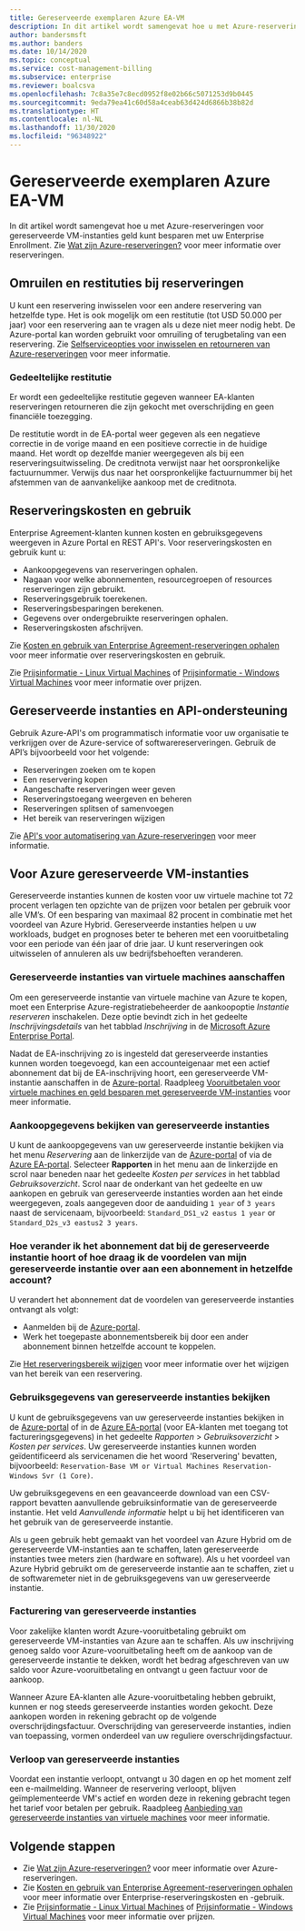 ```yaml
---
title: Gereserveerde exemplaren Azure EA-VM
description: In dit artikel wordt samengevat hoe u met Azure-reserveringen voor gereserveerde VM-instanties geld kunt besparen met uw Enterprise Enrollment.
author: bandersmsft
ms.author: banders
ms.date: 10/14/2020
ms.topic: conceptual
ms.service: cost-management-billing
ms.subservice: enterprise
ms.reviewer: boalcsva
ms.openlocfilehash: 7c8a35e7c8ecd0952f8e02b66c5071253d9b0445
ms.sourcegitcommit: 9eda79ea41c60d58a4ceab63d424d6866b38b82d
ms.translationtype: HT
ms.contentlocale: nl-NL
ms.lasthandoff: 11/30/2020
ms.locfileid: "96348922"
---
```

# <a name="azure-ea-vm-reserved-instances"></a>Gereserveerde exemplaren Azure EA-VM

In dit artikel wordt samengevat hoe u met Azure-reserveringen voor gereserveerde VM-instanties geld kunt besparen met uw Enterprise Enrollment. Zie [Wat zijn Azure-reserveringen?](../reservations/save-compute-costs-reservations.md) voor meer informatie over reserveringen.

## <a name="reservation-exchanges-and-refunds"></a>Omruilen en restituties bij reserveringen

U kunt een reservering inwisselen voor een andere reservering van hetzelfde type. Het is ook mogelijk om een restitutie (tot USD 50.000 per jaar) voor een reservering aan te vragen als u deze niet meer nodig hebt. De Azure-portal kan worden gebruikt voor omruiling of terugbetaling van een reservering. Zie [Selfserviceopties voor inwisselen en retourneren van Azure-reserveringen](../reservations/exchange-and-refund-azure-reservations.md) voor meer informatie.

### <a name="partial-refunds"></a>Gedeeltelijke restitutie

Er wordt een gedeeltelijke restitutie gegeven wanneer EA-klanten reserveringen retourneren die zijn gekocht met overschrijding en geen financiële toezegging.

De restitutie wordt in de EA-portal weer gegeven als een negatieve correctie in de vorige maand en een positieve correctie in de huidige maand. Het wordt op dezelfde manier weergegeven als bij een reserveringsuitwisseling. De creditnota verwijst naar het oorspronkelijke factuurnummer. Verwijs dus naar het oorspronkelijke factuurnummer bij het afstemmen van de aanvankelijke aankoop met de creditnota.

## <a name="reservation-costs-and-usage"></a>Reserveringskosten en gebruik

Enterprise Agreement-klanten kunnen kosten en gebruiksgegevens weergeven in Azure Portal en REST API's. Voor reserveringskosten en gebruik kunt u:

- Aankoopgegevens van reserveringen ophalen.
- Nagaan voor welke abonnementen, resourcegroepen of resources reserveringen zijn gebruikt.
- Reserveringsgebruik toerekenen.
- Reserveringsbesparingen berekenen.
- Gegevens over ondergebruikte reserveringen ophalen.
- Reserveringskosten afschrijven.

Zie [Kosten en gebruik van Enterprise Agreement-reserveringen ophalen](../reservations/understand-reserved-instance-usage-ea.md) voor meer informatie over reserveringskosten en gebruik.

Zie [Prijsinformatie - Linux Virtual Machines](https://azure.microsoft.com/pricing/details/virtual-machines/linux/) of [Prijsinformatie - Windows Virtual Machines](https://azure.microsoft.com/pricing/details/virtual-machines/windows/) voor meer informatie over prijzen.

## <a name="reserved-instances-api-support"></a>Gereserveerde instanties en API-ondersteuning

Gebruik Azure-API's om programmatisch informatie voor uw organisatie te verkrijgen over de Azure-service of softwarereserveringen. Gebruik de API’s bijvoorbeeld voor het volgende:

- Reserveringen zoeken om te kopen
- Een reservering kopen
- Aangeschafte reserveringen weer geven
- Reserveringstoegang weergeven en beheren
- Reserveringen splitsen of samenvoegen
- Het bereik van reserveringen wijzigen

Zie [API's voor automatisering van Azure-reserveringen](../reservations/reservation-apis.md) voor meer informatie.

## <a name="azure-reserved-virtual-machine-instances"></a>Voor Azure gereserveerde VM-instanties

Gereserveerde instanties kunnen de kosten voor uw virtuele machine tot 72 procent verlagen ten opzichte van de prijzen voor betalen per gebruik voor alle VM’s. Of een besparing van maximaal 82 procent in combinatie met het voordeel van Azure Hybrid. Gereserveerde instanties helpen u uw workloads, budget en prognoses beter te beheren met een vooruitbetaling voor een periode van één jaar of drie jaar. U kunt reserveringen ook uitwisselen of annuleren als uw bedrijfsbehoeften veranderen.

### <a name="how-to-buy-reserved-virtual-machine-instances"></a>Gereserveerde instanties van virtuele machines aanschaffen

Om een ​​gereserveerde instantie van virtuele machine van Azure te kopen, moet een Enterprise Azure-registratiebeheerder de aankoopoptie _Instantie reserveren_ inschakelen. Deze optie bevindt zich in het gedeelte _Inschrijvingsdetails_ van het tabblad _Inschrijving_ in de [Microsoft Azure Enterprise Portal](https://ea.azure.com/).

Nadat de EA-inschrijving zo is ingesteld dat gereserveerde instanties kunnen worden toegevoegd, kan een accounteigenaar met een actief abonnement dat bij de EA-inschrijving hoort, een gereserveerde VM-instantie aanschaffen in de [Azure-portal](https://aka.ms/reservations). Raadpleeg [Vooruitbetalen voor virtuele machines en geld besparen met gereserveerde VM-instanties](../../virtual-machines/prepay-reserved-vm-instances.md) voor meer informatie.

### <a name="how-to-view-reserved-instance-purchase-details"></a>Aankoopgegevens bekijken van gereserveerde instanties

U kunt de aankoopgegevens van uw gereserveerde instantie bekijken via het menu _Reservering_ aan de linkerzijde van de [Azure-portal](https://aka.ms/reservations) of via de [Azure EA-portal](https://ea.azure.com/). Selecteer **Rapporten** in het menu aan de linkerzijde en scrol naar beneden naar het gedeelte _Kosten per services_ in het tabblad _Gebruiksoverzicht_. Scrol naar de onderkant van het gedeelte en uw aankopen en gebruik van gereserveerde instanties worden aan het einde weergegeven, zoals aangegeven door de aanduiding `1 year` of `3 years` naast de servicenaam, bijvoorbeeld: `Standard_DS1_v2 eastus 1 year` or `Standard_D2s_v3 eastus2 3 years`.

### <a name="how-can-i-change-the-subscription-associated-with-reserved-instance-or-transfer-my-reserved-instance-benefits-to-a-subscription-under-the-same-account"></a>Hoe verander ik het abonnement dat bij de gereserveerde instantie hoort of hoe draag ik de voordelen van mijn gereserveerde instantie over aan een abonnement in hetzelfde account?

U verandert het abonnement dat de voordelen van gereserveerde instanties ontvangt als volgt:

- Aanmelden bij de [Azure-portal](https://aka.ms/reservations).
- Werk het toegepaste abonnementsbereik bij door een ander abonnement binnen hetzelfde account te koppelen.

Zie [Het reserveringsbereik wijzigen](../reservations/manage-reserved-vm-instance.md#change-the-reservation-scope) voor meer informatie over het wijzigen van het bereik van een reservering.

### <a name="how-to-view-reserved-instance-usage-details"></a>Gebruiksgegevens van gereserveerde instanties bekijken

U kunt de gebruiksgegevens van uw gereserveerde instanties bekijken in de [Azure-portal](https://aka.ms/reservations) of in de [Azure EA-portal](https://ea.azure.com/) (voor EA-klanten met toegang tot factureringsgegevens) in het gedeelte _Rapporten_ > _Gebruiksoverzicht_ > _Kosten per services_. Uw gereserveerde instanties kunnen worden geïdentificeerd als servicenamen die het woord 'Reservering' bevatten, bijvoorbeeld: `Reservation-Base VM or Virtual Machines Reservation-Windows Svr (1 Core)`.

Uw gebruiksgegevens en een geavanceerde download van een CSV-rapport bevatten aanvullende gebruiksinformatie van de gereserveerde instantie. Het veld _Aanvullende informatie_ helpt u bij het identificeren van het gebruik van de gereserveerde instantie.

Als u geen gebruik hebt gemaakt van het voordeel van Azure Hybrid om de gereserveerde VM-instanties aan te schaffen, laten gereserveerde instanties twee meters zien (hardware en software). Als u het voordeel van Azure Hybrid gebruikt om de gereserveerde instantie aan te schaffen, ziet u de softwaremeter niet in de gebruiksgegevens van uw gereserveerde instantie.

### <a name="reserved-instance-billing"></a>Facturering van gereserveerde instanties

Voor zakelijke klanten wordt Azure-vooruitbetaling gebruikt om gereserveerde VM-instanties van Azure aan te schaffen. Als uw inschrijving genoeg saldo voor Azure-vooruitbetaling heeft om de aankoop van de gereserveerde instantie te dekken, wordt het bedrag afgeschreven van uw saldo voor Azure-vooruitbetaling en ontvangt u geen factuur voor de aankoop.

Wanneer Azure EA-klanten alle Azure-vooruitbetaling hebben gebruikt, kunnen er nog steeds gereserveerde instanties worden gekocht. Deze aankopen worden in rekening gebracht op de volgende overschrijdingsfactuur. Overschrijding van gereserveerde instanties, indien van toepassing, vormen onderdeel van uw reguliere overschrijdingsfactuur.

### <a name="reserved-instance-expiration"></a>Verloop van gereserveerde instanties

Voordat een instantie verloopt, ontvangt u 30 dagen en op het moment zelf een e-mailmelding. Wanneer de reservering verloopt, blijven geïmplementeerde VM's actief en worden deze in rekening gebracht tegen het tarief voor betalen per gebruik. Raadpleeg [Aanbieding van gereserveerde instanties van virtuele machines](https://azure.microsoft.com/pricing/reserved-vm-instances/) voor meer informatie.

## <a name="next-steps"></a>Volgende stappen

- Zie [Wat zijn Azure-reserveringen?](../reservations/save-compute-costs-reservations.md) voor meer informatie over Azure-reserveringen.
- Zie [Kosten en gebruik van Enterprise Agreement-reserveringen ophalen](../reservations/understand-reserved-instance-usage-ea.md) voor meer informatie over Enterprise-reserveringskosten en -gebruik.
- Zie [Prijsinformatie - Linux Virtual Machines](https://azure.microsoft.com/pricing/details/virtual-machines/linux/) of [Prijsinformatie - Windows Virtual Machines](https://azure.microsoft.com/pricing/details/virtual-machines/windows/) voor meer informatie over prijzen.